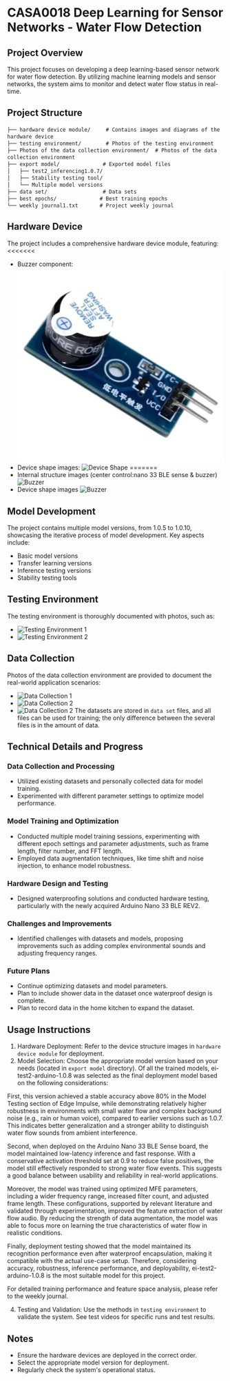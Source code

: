 # CASA0018 Deep Learning for Sensor Networks - Water Flow Detection

## Project Overview
This project focuses on developing a deep learning-based sensor network for water flow detection. By utilizing machine learning models and sensor networks, the system aims to monitor and detect water flow status in real-time.

## Project Structure
```
├── hardware device module/     # Contains images and diagrams of the hardware device
├── testing environment/        # Photos of the testing environment
├── Photos of the data collection environment/  # Photos of the data collection environment
├── export model/              # Exported model files
│   ├── test2_inferencing1.0.7/
│   ├── Stability testing tool/
│   └── Multiple model versions
├── data set/                  # Data sets
├── best epochs/              # Best training epochs
└── weekly journal1.txt       # Project weekly journal
```

## Hardware Device
The project includes a comprehensive hardware device module, featuring:
<<<<<<< 
- Buzzer component:
  ![Buzzer](./hardware%20device%20module/buzzer.jpg)
- Device shape images:
  ![Device Shape](./hardware%20device%20module/shape.jpg)
=======
- Internal structure images (center control:nano 33 BLE sense & buzzer) ![Buzzer](./hardware%20device%20module/internal%20structure.jpg)
- Device shape images ![Buzzer](./hardware%20device%20module/shape.jpg)
>>>>>>> 

## Model Development
The project contains multiple model versions, from 1.0.5 to 1.0.10, showcasing the iterative process of model development. Key aspects include:
- Basic model versions
- Transfer learning versions
- Inference testing versions
- Stability testing tools

## Testing Environment
The testing environment is thoroughly documented with photos, such as:
- ![Testing Environment 1](./testing%20environment/0d9d5355084310baacfbe7fa18d0e9c.jpg)
- ![Testing Environment 2](./testing%20environment/c4585cea0cefe34963b1590a96a28a2.jpg)

## Data Collection
Photos of the data collection environment are provided to document the real-world application scenarios:
- ![Data Collection 1](./Photos%20of%20the%20data%20collection%20environment/ff2ff22afc49314b5a34ac375163de1.jpg)
- ![Data Collection 2](./Photos%20of%20the%20data%20collection%20environment/f939eb40fd6af8ab1cf4466c31eae90.jpg)
- ![Data Collection 2](./Photos%20of%20the%20data%20collection%20environment/df7fab5387dbd82f2cec2ae5920748b.jpg)
The datasets are stored in `data set` files, and all files can be used for training; the only difference between the several files is in the amount of data.

## Technical Details and Progress
### Data Collection and Processing
- Utilized existing datasets and personally collected data for model training.
- Experimented with different parameter settings to optimize model performance.

### Model Training and Optimization
- Conducted multiple model training sessions, experimenting with different epoch settings and parameter adjustments, such as frame length, filter number, and FFT length.
- Employed data augmentation techniques, like time shift and noise injection, to enhance model robustness.

### Hardware Design and Testing
- Designed waterproofing solutions and conducted hardware testing, particularly with the newly acquired Arduino Nano 33 BLE REV2.

### Challenges and Improvements
- Identified challenges with datasets and models, proposing improvements such as adding complex environmental sounds and adjusting frequency ranges.

### Future Plans
- Continue optimizing datasets and model parameters.
- Plan to include shower data in the dataset once waterproof design is complete.
- Plan to record data in the home kitchen to expand the dataset.

## Usage Instructions
1. Hardware Deployment: Refer to the device structure images in `hardware device module` for deployment.
2. Model Selection: Choose the appropriate model version based on your needs (located in `export model` directory). Of all the trained models, ei-test2-arduino-1.0.8 was selected as the final deployment model based on the following considerations:

First, this version achieved a stable accuracy above 80% in the Model Testing section of Edge Impulse, while demonstrating relatively higher robustness in environments with small water flow and complex background noise (e.g., rain or human voice), compared to earlier versions such as 1.0.7. This indicates better generalization and a stronger ability to distinguish water flow sounds from ambient interference.

Second, when deployed on the Arduino Nano 33 BLE Sense board, the model maintained low-latency inference and fast response. With a conservative activation threshold set at 0.9 to reduce false positives, the model still effectively responded to strong water flow events. This suggests a good balance between usability and reliability in real-world applications.

Moreover, the model was trained using optimized MFE parameters, including a wider frequency range, increased filter count, and adjusted frame length. These configurations, supported by relevant literature and validated through experimentation, improved the feature extraction of water flow audio. By reducing the strength of data augmentation, the model was able to focus more on learning the true characteristics of water flow in realistic conditions.

Finally, deployment testing showed that the model maintained its recognition performance even after waterproof encapsulation, making it compatible with the actual use-case setup. Therefore, considering accuracy, robustness, inference performance, and deployability, ei-test2-arduino-1.0.8 is the most suitable model for this project.

For detailed training performance and feature space analysis, please refer to the weekly journal.

4. Testing and Validation: Use the methods in `testing environment` to validate the system. See test videos for specific runs and test results.

## Notes
- Ensure the hardware devices are deployed in the correct order.
- Select the appropriate model version for deployment.
- Regularly check the system's operational status.
